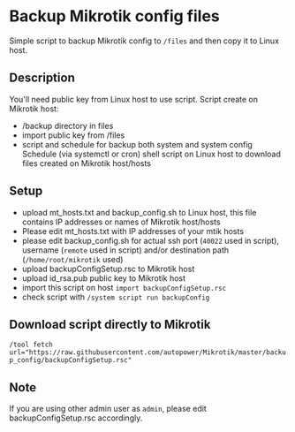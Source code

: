 # Backup Mikrotik config files
Simple script to backup Mikrotik config to `/files` and then copy it to Linux host.

## Description
You'll need public key from Linux host to use script.
Script create on Mikrotik host:
* /backup directory in files
* import public key from /files
* script and schedule for backup both system and system config
Schedule (via systemctl or cron) shell script on Linux host to download files created on Mikrotik host/hosts

## Setup
* upload mt_hosts.txt and backup_config.sh to Linux host, this file contains IP addresses or names of Mikrotik host/hosts
* Please edit mt_hosts.txt with IP addresses of your mtik hosts
* please edit backup_config.sh for actual ssh port (`40022` used in script), username (`remote` used in script) and/or destination path (`/home/root/mikrotik` used)
* upload backupConfigSetup.rsc to Mikrotik host
* upload id_rsa.pub public key to Mikrotik host
* import this script on host `import backupConfigSetup.rsc`
* check script with `/system script run backupConfig`

## Download script directly to Mikrotik
`/tool fetch url="https://raw.githubusercontent.com/autopower/Mikrotik/master/backup_config/backupConfigSetup.rsc"`

## Note
If you are using other admin user as `admin`, please edit backupConfigSetup.rsc accordingly.

